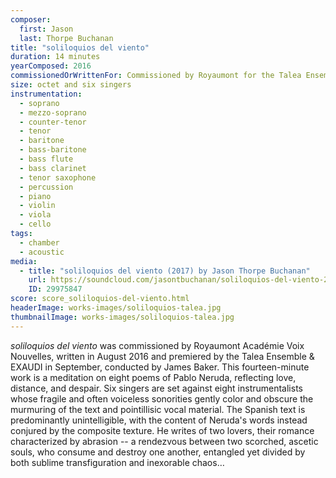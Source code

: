 ```yaml
---
composer:
  first: Jason
  last: Thorpe Buchanan
title: "soliloquios del viento"
duration: 14 minutes
yearComposed: 2016
commissionedOrWrittenFor: Commissioned by Royaumont for the Talea Ensemble+EXAUDI
size: octet and six singers
instrumentation:
  - soprano
  - mezzo-soprano
  - counter-tenor
  - tenor
  - baritone
  - bass-baritone
  - bass flute
  - bass clarinet
  - tenor saxophone
  - percussion
  - piano
  - violin
  - viola
  - cello
tags:
  - chamber
  - acoustic
media:
  - title: "soliloquios del viento (2017) by Jason Thorpe Buchanan"
    url: https://soundcloud.com/jasontbuchanan/soliloquios-del-viento-2016-talea-ensemble-exaudi-james-baker-conductor
    ID: 29975847
score: score_soliloquios-del-viento.html
headerImage: works-images/soliloquios-talea.jpg
thumbnailImage: works-images/soliloquios-talea.jpg
---
```


<em>soliloquios del viento</em> was commissioned by Royaumont Académie Voix Nouvelles, written in August 2016 and premiered by the Talea Ensemble & EXAUDI in September, conducted by James Baker. This fourteen-minute work is a meditation on eight poems of Pablo Neruda, reflecting love, distance, and despair. Six singers are set against eight instrumentalists whose fragile and often voiceless sonorities gently color and obscure the murmuring of the text and pointillisic vocal material. The Spanish text is predominantly unintelligible, with the content of Neruda's words instead conjured by the composite texture. He writes of two lovers, their romance characterized by abrasion -- a rendezvous between two scorched, ascetic souls, who consume and destroy one another, entangled yet divided by both sublime transfiguration and inexorable chaos…
